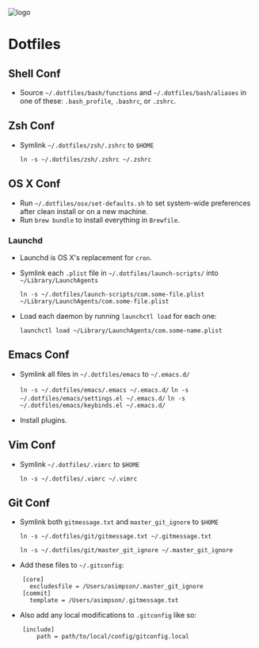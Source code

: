 ![logo](http://asimpson.github.io/dotfiles/logo.svg)
# Dotfiles

## Shell Conf
* Source `~/.dotfiles/bash/functions` and `~/.dotfiles/bash/aliases` in one of these: `.bash_profile`, `.bashrc`, or `.zshrc`.

## Zsh Conf
* Symlink `~/.dotfiles/zsh/.zshrc` to `$HOME`

  `ln -s ~/.dotfiles/zsh/.zshrc ~/.zshrc`

## OS X Conf
* Run `~/.dotfiles/osx/set-defaults.sh` to set system-wide preferences after clean install or on a new machine.
* Run `brew bundle` to install everything in `Brewfile`.

### Launchd
* Launchd is OS X's replacement for `cron`.

* Symlink each `.plist` file in `~/.dotfiles/launch-scripts/` into `~/Library/LaunchAgents`

  `ln -s ~/.dotfiles/launch-scripts/com.some-file.plist ~/Library/LaunchAgents/com.some-file.plist`

* Load each daemon by running `launchctl load` for each one:

  `launchctl load ~/Library/LaunchAgents/com.some-name.plist`

## Emacs Conf
* Symlink all files in `~/.dotfiles/emacs` to `~/.emacs.d/`

  `ln -s ~/.dotfiles/emacs/.emacs ~/.emacs.d/`
  `ln -s ~/.dotfiles/emacs/settings.el ~/.emacs.d/`
  `ln -s ~/.dotfiles/emacs/keybinds.el ~/.emacs.d/`

* Install plugins.

## Vim Conf
* Symlink `~/.dotfiles/.vimrc` to `$HOME`

  `ln -s ~/.dotfiles/.vimrc ~/.vimrc`

## Git Conf
* Symlink both `gitmessage.txt` and `master_git_ignore` to `$HOME`

  `ln -s ~/.dotfiles/git/gitmessage.txt ~/.gitmessage.txt`

  `ln -s ~/.dotfiles/git/master_git_ignore ~/.master_git_ignore`

* Add these files to `~/.gitconfig`:

```
    [core]
      excludesfile = /Users/asimpson/.master_git_ignore
    [commit]
      template = /Users/asimpson/.gitmessage.txt
```

* Also add any local modifications to `.gitconfig` like so:

```
    [include]
        path = path/to/local/config/gitconfig.local
```
